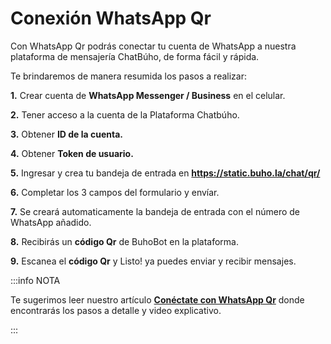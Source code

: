# Conexión WhatsApp Qr

Con WhatsApp Qr podrás conectar tu cuenta de WhatsApp a nuestra plataforma de mensajería ChatBúho, de  forma fácil y rápida.

Te brindaremos de manera resumida los pasos a realizar:

**1.** Crear cuenta de **WhatsApp Messenger / Business** en el celular.

**2.** Tener acceso a la cuenta de la Plataforma Chatbúho.

**3.** Obtener **ID de la cuenta.**

**4.** Obtener **Token de usuario.**

**5.** Ingresar y crea tu bandeja de entrada en **https://static.buho.la/chat/qr/**

**6.** Completar los 3 campos del formulario y envíar.

**7.** Se creará automaticamente la bandeja de entrada con el número de WhatsApp añadido.

**8.** Recibirás un **código Qr** de BuhoBot en la plataforma.

**9.** Escanea el **código Qr** y Listo! ya puedes enviar y recibir mensajes.

:::info NOTA

Te sugerimos leer nuestro artículo  **[Conéctate con WhatsApp Qr](../herramientas-adicionales/Qr-Whatsapp.md)** donde encontrarás los pasos a detalle y video explicativo.

:::




